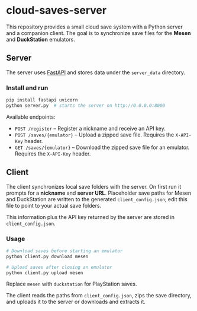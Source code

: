 # cloud-saves-server

This repository provides a small cloud save system with a Python server and a companion client.  The goal is to synchronize save files for the **Mesen** and **DuckStation** emulators.

## Server

The server uses [FastAPI](https://fastapi.tiangolo.com/) and stores data under the `server_data` directory.

### Install and run

```bash
pip install fastapi uvicorn
python server.py  # starts the server on http://0.0.0.0:8000
```

Available endpoints:

- `POST /register` – Register a nickname and receive an API key.
- `POST /saves/{emulator}` – Upload a zipped save file. Requires the `X-API-Key` header.
- `GET /saves/{emulator}` – Download the zipped save file for an emulator. Requires the `X-API-Key` header.

## Client

The client synchronizes local save folders with the server. On first run it prompts
for a **nickname** and **server URL**. Placeholder save paths for Mesen and
DuckStation are written to the generated `client_config.json`; edit this file to
point to your actual save folders.

This information plus the API key returned by the server are stored in
`client_config.json`.

### Usage

```bash
# Download saves before starting an emulator
python client.py download mesen

# Upload saves after closing an emulator
python client.py upload mesen
```

Replace `mesen` with `duckstation` for PlayStation saves.

The client reads the paths from `client_config.json`, zips the save directory, and uploads it to the server or downloads and extracts it.
